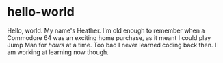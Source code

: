 # hello-world

Hello, world.  My name's Heather.  I'm old enough to remember when a Commodore 64 was an exciting home purchase, as it meant I could play Jump Man for *hours* at a time.  Too bad I never learned coding back then.  I am working at learning now though.  

